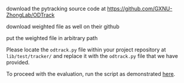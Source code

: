 download the pytracking source code at https://github.com/GXNU-ZhongLab/ODTrack

download weighted file as well on their github

put the weighted file in arbitrary path 

Please locate the `odtrack.py` file within your project repository at `lib/test/tracker/` and replace it with the `odtrack.py` file that we have provided.

To proceed with the evaluation, run the script as demonstrated [here](https://github.com/GXNU-ZhongLab/ODTrack?tab=readme-ov-file#test-and-evaluation). 
